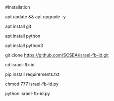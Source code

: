#Installation

apt update && apt upgrade -y

apt install git

apt install python

apt install python3

git clone https://github.com/SCSEA/israel-fb-id.git

cd israel-fb-id

pip install requirements.txt

chmod 777 israel-fb-id.py

python israel-fb-id.py
